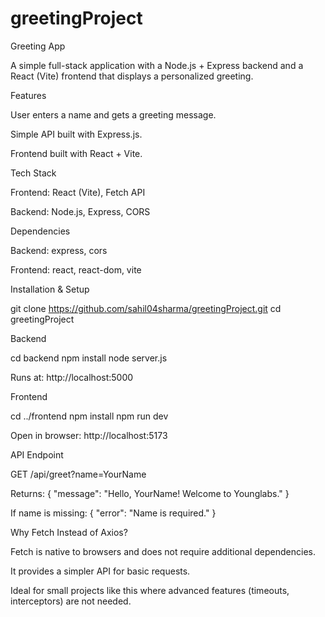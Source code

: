 # greetingProject

Greeting App

A simple full-stack application with a Node.js + Express backend and a React (Vite) frontend that displays a personalized greeting.

Features

User enters a name and gets a greeting message.

Simple API built with Express.js.

Frontend built with React + Vite.

Tech Stack

Frontend: React (Vite), Fetch API

Backend: Node.js, Express, CORS

Dependencies

Backend: express, cors

Frontend: react, react-dom, vite

Installation & Setup

git clone https://github.com/sahil04sharma/greetingProject.git
cd greetingProject

Backend

cd backend
npm install
node server.js

Runs at: http://localhost:5000

Frontend

cd ../frontend
npm install
npm run dev

Open in browser: http://localhost:5173

API Endpoint

GET /api/greet?name=YourName

Returns: { "message": "Hello, YourName! Welcome to Younglabs." }

If name is missing: { "error": "Name is required." }

Why Fetch Instead of Axios?

Fetch is native to browsers and does not require additional dependencies.

It provides a simpler API for basic requests.

Ideal for small projects like this where advanced features (timeouts, interceptors) are not needed.

